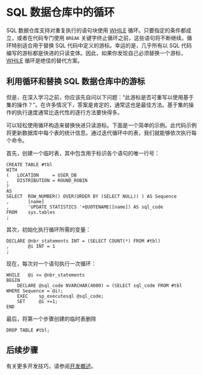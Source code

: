 <properties
   pageTitle="SQL 数据仓库中的循环 | Azure"
   description="有关在开发解决方案时使用 Azure SQL 数据仓库中的 Transact-SQL 循环和替换游标的技巧。"
   services="sql-data-warehouse"
   documentationCenter="NA"
   authors="lodipalm"
   manager="barbkess"
   editor=""/>

<tags
   ms.service="sql-data-warehouse"
   ms.date="03/03/2016"
   wacn.date="04/11/2016"/>

# SQL 数据仓库中的循环
SQL 数据仓库支持对重复执行的语句块使用 [WHILE][] 循环。只要指定的条件都成立，或者在代码专门使用 `BREAK` 关键字终止循环之前，这些语句将不断继续。循环特别适合用于替换 SQL 代码中定义的游标。幸运的是，几乎所有以 SQL 代码编写的游标都是快进的只读变体。因此，如果你发现自己必须替换一个游标，[WHILE] 循环是绝佳的替代方案。

## 利用循环和替换 SQL 数据仓库中的游标
但是，在深入学习之前，你应该先自问以下问题：“此游标是否可重写以使用基于集的操作？”。在许多情况下，答案是肯定的，通常这也是最佳方法。基于集的操作的执行速度通常比迭代性的逐行方法要快得多。

可以轻松使用循环构造来替换快进只读游标。下面是一个简单的示例。此代码示例将更新数据库中每个表的统计信息。通过迭代循环中的表，我们就能够依次执行每个命令。

首先，创建一个临时表，其中包含用于标识各个语句的唯一行号：
  
```
CREATE TABLE #tbl 
WITH 
(   LOCATION     = USER_DB
,   DISTRIBUTION = ROUND_ROBIN
)
AS
SELECT  ROW_NUMBER() OVER(ORDER BY (SELECT NULL)) ) AS Sequence
,       [name]
,       'UPDATE STATISTICS '+QUOTENAME([name]) AS sql_code
FROM    sys.tables
;
```

其次，初始化执行循环所需的变量：

```
DECLARE @nbr_statements INT = (SELECT COUNT(*) FROM #tbl)
,       @i INT = 1
;
```

现在，每次对一个语句执行一次循环：

```
WHILE   @i <= @nbr_statements
BEGIN
    DECLARE @sql_code NVARCHAR(4000) = (SELECT sql_code FROM #tbl WHERE Sequence = @i);
    EXEC    sp_executesql @sql_code;
    SET     @i +=1;
END
```

最后，将第一个步骤创建的临时表删除

```
DROP TABLE #tbl;
```


<!--Every topic should have next steps and links to the next logical set of content to keep the customer engaged-->

## 后续步骤
有关更多开发技巧，请参阅[开发概述][]。

<!--Image references-->

<!--Article references-->
[开发概述]: /documentation/articles/sql-data-warehouse-overview-develop/

<!--MSDN references-->
[WHILE]: https://msdn.microsoft.com/zh-cn/library/ms178642.aspx


<!--Other Web references-->



<!---HONumber=Mooncake_0321_2016-->